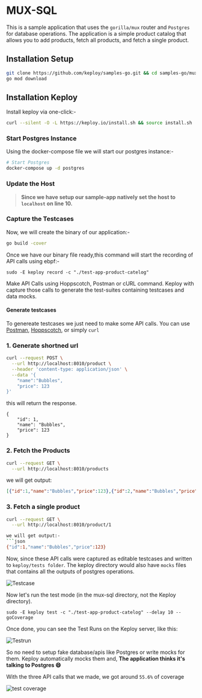 # MUX-SQL

This is a sample application that uses the `gorilla/mux` router and `Postgres` for database operations. The application is a simple product catalog that allows you to add products, fetch all products, and fetch a single product. 

## Installation Setup

```bash
git clone https://github.com/keploy/samples-go.git && cd samples-go/mux-sql
go mod download
```

## Installation Keploy
Install keploy via one-click:-

```sh
curl --silent -O -L https://keploy.io/install.sh && source install.sh
```

### Start Postgres Instance 

Using the docker-compose file we will start our postgres instance:-

```bash
# Start Postgres
docker-compose up -d postgres
```

### Update the Host

> **Since we have setup our sample-app natively set the host to `localhost` on line 10.**

### Capture the Testcases

Now, we will create the binary of our application:-

```zsh
go build -cover
```

Once we have our binary file ready,this command will start the recording of API calls using ebpf:-

```shell
sudo -E keploy record -c "./test-app-product-catelog"
```

Make API Calls using Hoppscotch, Postman or cURL command. Keploy with capture those calls to generate the test-suites containing testcases and data mocks.

#### Generate testcases

To genereate testcases we just need to make some API calls. You can use [Postman](https://www.postman.com/), [Hoppscotch](https://hoppscotch.io/), or simply `curl`

### 1. Generate shortned url

```bash
curl --request POST \
  --url http://localhost:8010/product \
  --header 'content-type: application/json' \
  --data '{
    "name":"Bubbles", 
    "price": 123
}'
```
this will return the response. 
```
{
    "id": 1,
    "name": "Bubbles",
    "price": 123
}
```

### 2. Fetch the Products
```bash
curl --request GET \
  --url http://localhost:8010/products
```

we will get output:

```json
[{"id":1,"name":"Bubbles","price":123},{"id":2,"name":"Bubbles","price":123}]
```

### 3. Fetch a single product

```sh
curl --request GET \
  --url http://localhost:8010/product/1

we will get output:-
```json
{"id":1,"name":"Bubbles","price":123}
```

Now, since these API calls were captured as editable testcases and written to ``keploy/tests folder``. The keploy directory would also have `mocks` files that contains all the outputs of postgres operations. 

![Testcase](./img/testcase.png?raw=true)

Now let's run the test mode (in the mux-sql directory, not the Keploy directory).

```shell
sudo -E keploy test -c "./test-app-product-catelog" --delay 10 --goCoverage
```

Once done, you can see the Test Runs on the Keploy server, like this:

![Testrun](./img/testrun.png?raw=true)

So no need to setup fake database/apis like Postgres or write mocks for them. Keploy automatically mocks them and, **The application thinks it's talking to Postgres 😄**

With the three API calls that we made, we got around `55.6%` of coverage

![test coverage](./img/coverage.png?raw=true)